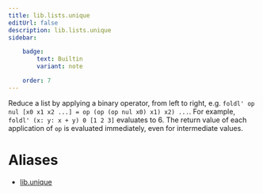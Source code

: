 ```yaml
---
title: lib.lists.unique
editUrl: false
description: lib.lists.unique
sidebar:

    badge:
        text: Builtin
        variant: note

    order: 7
---
```


Reduce a list by applying a binary operator, from left to right,
e.g. `foldl' op nul [x0 x1 x2 ...] = op (op (op nul x0) x1) x2)
...`. For example, `foldl' (x: y: x + y) 0 [1 2 3]` evaluates to 6.
The return value of each application of `op` is evaluated immediately,
even for intermediate values.


# Aliases

- [lib.unique](/nix-doc-comments/reference/lib/lib-unique)


